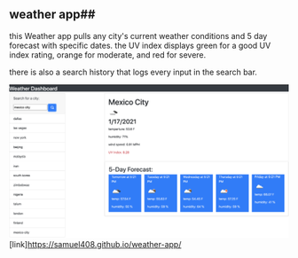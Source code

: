 ## weather app##

this Weather app pulls any city's current weather conditions and 5 day forecast with specific dates.
the UV index displays  green for a good UV index rating, orange for moderate, and red for severe.

there is also a search history that logs every input in the search bar.

![Alt text](assets/images/weather-screen.jpg "weather app")
[link]https://samuel408.github.io/weather-app/
